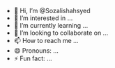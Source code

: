 - 👋 Hi, I’m @Sozalishahsyed
- 👀 I’m interested in ...
- 🌱 I’m currently learning ...
- 💞️ I’m looking to collaborate on ...
- 📫 How to reach me ...
- 😄 Pronouns: ...
- ⚡ Fun fact: ...

<!---
Sozalishahsyed/Sozalishahsyed is a ✨ special ✨ repository because its `README.md` (this file) appears on your GitHub profile.
You can click the Preview link to take a look at your changes.
--->
